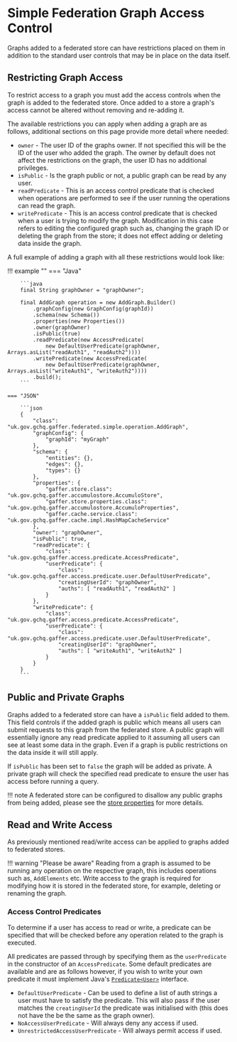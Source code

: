 # Simple Federation Graph Access Control

Graphs added to a federated store can have restrictions placed on them in
addition to the standard user controls that may be in place on the data itself.

## Restricting Graph Access

To restrict access to a graph you must add the access controls when the graph
is added to the federated store. Once added to a store a graph's access cannot
be altered without removing and re-adding it.

The available restrictions you can apply when adding a graph are as follows,
additional sections on this page provide more detail where needed:

- `owner` - The user ID of the graphs owner. If not specified this will be the
ID of the user who added the graph. The owner by default does not affect the
restrictions on the graph, the user ID has no additional privileges.
- `isPublic` - Is the graph public or not, a public graph can be read by any
  user.
- `readPredicate` - This is an access control predicate that is checked when
operations are performed to see if the user running the operations can read the
graph.
- `writePredicate` - This is an access control predicate that is checked when a
user is trying to modify the graph. Modification in this case refers to editing
the configured graph such as, changing the graph ID or deleting the graph from
the store; it does not effect adding or deleting data inside the graph.

A full example of adding a graph with all these restrictions would look like:

!!! example ""
    === "Java"

        ```java
        final String graphOwner = "graphOwner";

        final AddGraph operation = new AddGraph.Builder()
            .graphConfig(new GraphConfig(graphId))
            .schema(new Schema())
            .properties(new Properties())
            .owner(graphOwner)
            .isPublic(true)
            .readPredicate(new AccessPredicate(
                new DefaultUserPredicate(graphOwner, Arrays.asList("readAuth1", "readAuth2"))))
            .writePredicate(new AccessPredicate(
                new DefaultUserPredicate(graphOwner, Arrays.asList("writeAuth1", "writeAuth2"))))
            .build();
        ```

    === "JSON"

        ```json
        {
            "class": "uk.gov.gchq.gaffer.federated.simple.operation.AddGraph",
            "graphConfig": {
                "graphId": "myGraph"
            },
            "schema": {
                "entities": {},
                "edges": {},
                "types": {}
            },
            "properties": {
                "gaffer.store.class": "uk.gov.gchq.gaffer.accumulostore.AccumuloStore",
                "gaffer.store.properties.class": "uk.gov.gchq.gaffer.accumulostore.AccumuloProperties",
                "gaffer.cache.service.class": "uk.gov.gchq.gaffer.cache.impl.HashMapCacheService"
            },
            "owner": "graphOwner",
            "isPublic": true,
            "readPredicate": {
                "class": "uk.gov.gchq.gaffer.access.predicate.AccessPredicate",
                "userPredicate": {
                    "class": "uk.gov.gchq.gaffer.access.predicate.user.DefaultUserPredicate",
                    "creatingUserId": "graphOwner",
                    "auths": [ "readAuth1", "readAuth2" ]
                }
            },
            "writePredicate": {
                "class": "uk.gov.gchq.gaffer.access.predicate.AccessPredicate",
                "userPredicate": {
                    "class": "uk.gov.gchq.gaffer.access.predicate.user.DefaultUserPredicate",
                    "creatingUserId": "graphOwner",
                    "auths": [ "writeAuth1", "writeAuth2" ]
                }
            }
        }
        ```

## Public and Private Graphs

Graphs added to a federated store can have a `isPublic` field added to them.
This field controls if the added graph is public which means all users can
submit requests to this graph from the federated store. A public graph will
essentially ignore any read predicate applied to it assuming all users can
see at least some data in the graph. Even if a graph is public restrictions
on the data inside it will still apply.

If `isPublic` has been set to `false` the graph will be added as private.
A private graph will check the specified read predicate to ensure the user
has access before running a query.

!!! note
    A federated store can be configured to disallow any public graphs from being
    added, please see the [store properties](./configuration.md#store-properties)
    for more details.

## Read and Write Access

As previously mentioned read/write access can be applied to graphs added to
federated stores.

!!! warning "Please be aware"
    Reading from a graph is assumed to be running any operation on the
    respective graph, this includes operations such as, `AddElements` etc. Write
    access to the graph is required for modifying how it is stored in the
    federated store, for example, deleting or renaming the graph.

### Access Control Predicates

To determine if a user has access to read or write, a predicate can be
specified that will be checked before any operation related to the graph is
executed.

All predicates are passed through by specifying them as the `userPredicate` in
the constructor of an `AccessPredicate`. Some default predicates are available
and are as follows however, if you wish to write your own predicate it must
implement Java's [`Predicate<User>`](https://docs.oracle.com/javase/8/docs/api/java/util/function/Predicate.html)
interface.

- `DefaultUserPredicate` - Can be used to define a list of auth strings a user
must have to satisfy the predicate. This will also pass if the user matches the
`creatingUserId` the predicate was initialised with (this does not have the be
the same as the graph owner).
- `NoAccessUserPredicate` - Will always deny any access if used.
- `UnrestrictedAccessUserPredicate` - Will always permit access if used.
